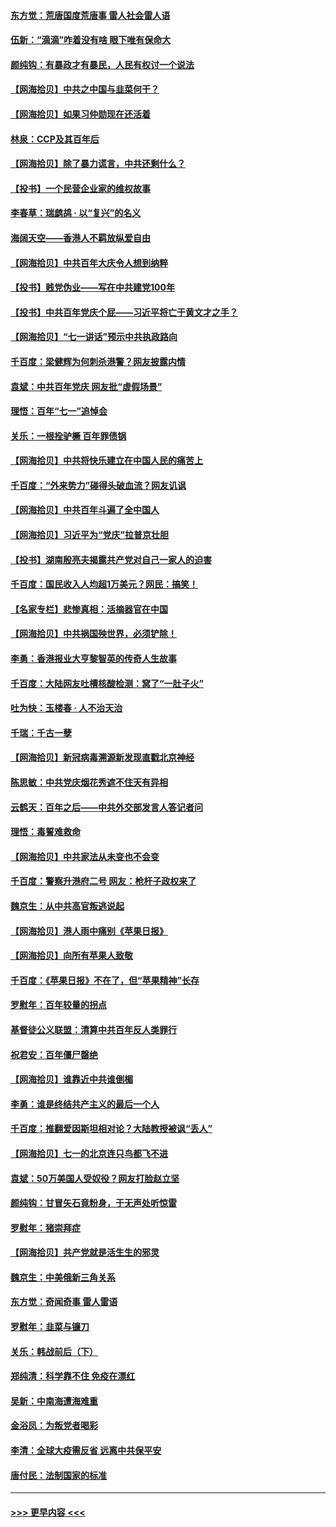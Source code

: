 #### [东方觉：荒唐国度荒唐事 雷人社会雷人语](../pages/nsc993/n13075917.md?t=07090501) 
#### [伍新：“滴滴”咋着没有啥 眼下唯有保命大](../pages/nsc993/n13075894.md?t=07090501) 
#### [颜纯钩：有暴政才有暴民，人民有权讨一个说法](../pages/nsc993/n13075734.md?t=07090501) 
#### [【网海拾贝】中共之中国与韭菜何干？](../pages/nsc993/n13075428.md?t=07090501) 
#### [【网海拾贝】如果习仲勋现在还活着](../pages/nsc993/n13073410.md?t=07090501) 
#### [林泉：CCP及其百年后](../pages/nsc993/n13073226.md?t=07090501) 
#### [【网海拾贝】除了暴力谎言，中共还剩什么？](../pages/nsc993/n13071082.md?t=07090501) 
#### [【投书】一个民营企业家的维权故事](../pages/nsc993/n13070932.md?t=07090501) 
#### [李春草：瑞鹧鸪 · 以“复兴”的名义](../pages/nsc993/n13069984.md?t=07090501) 
#### [海阔天空——香港人不羁放纵爱自由](../pages/nsc993/n13069407.md?t=07090501) 
#### [【网海拾贝】中共百年大庆令人想到纳粹](../pages/nsc993/n13068483.md?t=07090501) 
#### [【投书】贱党伪业——写在中共建党100年](../pages/nsc993/n13067843.md?t=07090501) 
#### [【投书】中共百年党庆个屁——习近平将亡于黄文才之手？](../pages/nsc993/n13067425.md?t=07090501) 
#### [【网海拾贝】“七一讲话”预示中共执政路向](../pages/nsc993/n13066434.md?t=07090501) 
#### [千百度：梁健辉为何刺杀港警？网友披露内情](../pages/nsc993/n13066979.md?t=07090501) 
#### [袁斌：中共百年党庆 网友批“虚假场景”](../pages/nsc993/n13066385.md?t=07090501) 
#### [理悟：百年“七一”追悼会](../pages/nsc993/n13066106.md?t=07090501) 
#### [关乐：一根拴驴橛 百年罪债锅](../pages/nsc993/n13066089.md?t=07090501) 
#### [【网海拾贝】中共将快乐建立在中国人民的痛苦上](../pages/nsc993/n13064939.md?t=07090501) 
#### [千百度：“外来势力”碰得头破血流？网友讥讽](../pages/nsc993/n13064878.md?t=07090501) 
#### [【网海拾贝】中共百年斗遍了全中国人](../pages/nsc993/n13060020.md?t=07090501) 
#### [【网海拾贝】习近平为“党庆”拉普京壮胆](../pages/nsc993/n13057781.md?t=07090501) 
#### [【投书】湖南殷亮夫揭露共产党对自己一家人的迫害](../pages/nsc993/n13057744.md?t=07090501) 
#### [千百度：国民收入人均超1万美元？网民：搞笑！](../pages/nsc993/n13057692.md?t=07090501) 
#### [【名家专栏】悲惨真相：活摘器官在中国](../pages/nsc993/n13056611.md?t=07090501) 
#### [【网海拾贝】中共祸国殃世界，必须铲除！](../pages/nsc993/n13056011.md?t=07090501) 
#### [李勇：香港报业大亨黎智英的传奇人生故事](../pages/nsc993/n13055258.md?t=07090501) 
#### [千百度：大陆网友吐槽核酸检测：窝了“一肚子火”](../pages/nsc993/n13055194.md?t=07090501) 
#### [吐为快：玉楼春 · 人不治天治](../pages/nsc993/n13054028.md?t=07090501) 
#### [千瑞：千古一孽](../pages/nsc993/n13054016.md?t=07090501) 
#### [【网海拾贝】新冠病毒溯源新发现直戳北京神经](../pages/nsc993/n13052425.md?t=07090501) 
#### [陈思敏：中共党庆烟花秀遮不住天有异相](../pages/nsc993/n13052020.md?t=07090501) 
#### [云鹤天：百年之后——中共外交部发言人答记者问](../pages/nsc993/n13051604.md?t=07090501) 
#### [理悟：毒誓难救命](../pages/nsc993/n13051601.md?t=07090501) 
#### [【网海拾贝】中共家法从未变也不会变](../pages/nsc993/n13050366.md?t=07090501) 
#### [千百度：警察升港府二号 网友：枪杆子政权来了](../pages/nsc993/n13050261.md?t=07090501) 
#### [魏京生：从中共高官叛逃说起](../pages/nsc993/n13048997.md?t=07090501) 
#### [【网海拾贝】港人雨中痛别《苹果日报》](../pages/nsc993/n13048941.md?t=07090501) 
#### [【网海拾贝】向所有苹果人致敬](../pages/nsc993/n13046795.md?t=07090501) 
#### [千百度：《苹果日报》不在了，但“苹果精神”长存](../pages/nsc993/n13046703.md?t=07090501) 
#### [罗慰年：百年较量的拐点](../pages/nsc993/n13046542.md?t=07090501) 
#### [基督徒公义联盟：清算中共百年反人类罪行](../pages/nsc993/n13046499.md?t=07090501) 
#### [祝君安：百年僵尸罄绝](../pages/nsc993/n13045595.md?t=07090501) 
#### [【网海拾贝】谁靠近中共谁倒楣](../pages/nsc993/n13044667.md?t=07090501) 
#### [李勇：谁是终结共产主义的最后一个人](../pages/nsc993/n13044397.md?t=07090501) 
#### [千百度：推翻爱因斯坦相对论？大陆教授被讽“丢人”](../pages/nsc993/n13043908.md?t=07090501) 
#### [【网海拾贝】七一的北京连只鸟都飞不进](../pages/nsc993/n13041377.md?t=07090501) 
#### [袁斌：50万美国人受奴役？网友打脸赵立坚](../pages/nsc993/n13041330.md?t=07090501) 
#### [颜纯钩：甘冒矢石竟粉身，于无声处听惊雷](../pages/nsc993/n13041140.md?t=07090501) 
#### [罗慰年：猪崇拜症](../pages/nsc993/n13041071.md?t=07090501) 
#### [【网海拾贝】共产党就是活生生的邪灵](../pages/nsc993/n13036627.md?t=07090501) 
#### [魏京生：中美俄新三角关系](../pages/nsc993/n13035986.md?t=07090501) 
#### [东方觉：奇闻奇事 雷人雷语](../pages/nsc993/n13035878.md?t=07090501) 
#### [罗慰年：韭菜与镰刀](../pages/nsc993/n13034374.md?t=07090501) 
#### [关乐：韩战前后（下）](../pages/nsc993/n13034113.md?t=07090501) 
#### [郑纯清：科学靠不住 免疫在漂红](../pages/nsc993/n13034093.md?t=07090501) 
#### [吴新：中南海遭海难重](../pages/nsc993/n13034084.md?t=07090501) 
#### [金浴凤：为叛党者喝彩](../pages/nsc993/n13034058.md?t=07090501) 
#### [李清：全球大疫需反省 远离中共保平安](../pages/nsc993/n13033784.md?t=07090501) 
#### [唐付民：法制国家的标准](../pages/nsc993/n13032944.md?t=07090501) 

----
#### [ >>> 更早内容 <<< ](../indexes/nsc993-earlier.md)
